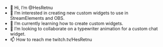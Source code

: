 - 👋 Hi, I’m @HesRetnu
- 👀 I’m interested in creating new custom widgets to use in StreamElements and OBS.
- 🌱 I’m currently learning how to create custom widgets.
- 💞️ I’m looking to collaborate on a typewriter animation for a custom chat widget.
- 📫 How to reach me twitch.tv/HesRetnu

<!---
HesRetnu/HesRetnu is a ✨ special ✨ repository because its `README.md` (this file) appears on your GitHub profile.
You can click the Preview link to take a look at your changes.
--->
